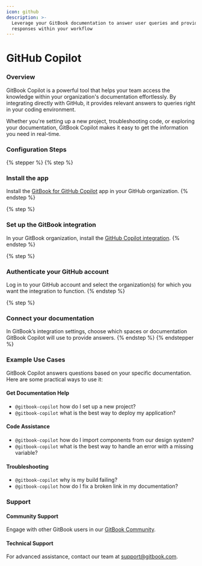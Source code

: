 ```yaml
---
icon: github
description: >-
  Leverage your GitBook documentation to answer user queries and provide instant
  responses within your workflow
---
```


# GitHub Copilot

### Overview

GitBook Copilot is a powerful tool that helps your team access the knowledge within your organization's documentation effortlessly. By integrating directly with GitHub, it provides relevant answers to queries right in your coding environment.&#x20;

Whether you're setting up a new project, troubleshooting code, or exploring your documentation, GitBook Copilot makes it easy to get the information you need in real-time.

### Configuration Steps

{% stepper %}
{% step %}
### Install the app

Install the [GitBook for GitHub Copilot](https://github.com/marketplace/gitbook-for-github-copilot) app in your GitHub organization.
{% endstep %}

{% step %}
### Set up the GitBook integration

In your GitBook organization, install the [GitHub Copilot integration](https://app.gitbook.com/integrations/github-copilot).
{% endstep %}

{% step %}
### Authenticate your GitHub account

Log in to your GitHub account and select the organization(s) for which you want the integration to function.
{% endstep %}

{% step %}
### Connect your documentation

In GitBook’s integration settings, choose which spaces or documentation GitBook Copilot will use to provide answers.
{% endstep %}
{% endstepper %}

### Example Use Cases

GitBook Copilot answers questions based on your specific documentation. Here are some practical ways to use it:

#### Get Documentation Help

* `@gitbook-copilot` how do I set up a new project?
* `@gitbook-copilot` what is the best way to deploy my application?

#### Code Assistance

* `@gitbook-copilot` how do I import components from our design system?
* `@gitbook-copilot` what is the best way to handle an error with a missing variable?

#### Troubleshooting

* `@gitbook-copilot` why is my build failing?
* `@gitbook-copilot` how do I fix a broken link in my documentation?

### Support

#### Community Support

Engage with other GitBook users in our [GitBook Community](https://github.com/GitbookIO/community).

#### Technical Support

For advanced assistance, contact our team at [support@gitbook.com](mailto:support@gitbook.com).
